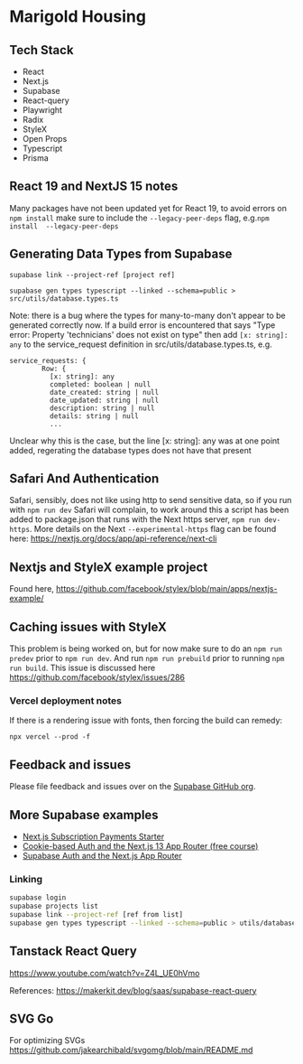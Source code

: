 # Marigold Housing

## Tech Stack

- React
- Next.js
- Supabase
- React-query
- Playwright
- Radix
- StyleX
- Open Props
- Typescript
- Prisma

## React 19 and NextJS 15 notes

Many packages have not been updated yet for React 19, to avoid errors on `npm install` make sure to include the `--legacy-peer-deps` flag, e.g.`npm install  --legacy-peer-deps`

## Generating Data Types from Supabase

`supabase link --project-ref [project ref]`

`supabase gen types typescript --linked --schema=public > src/utils/database.types.ts`

Note: there is a bug where the types for many-to-many don't appear to be generated correctly now. If a build error is encountered that says "Type error: Property 'technicians' does not exist on type" then add `[x: string]: any` to the service_request definition in src/utils/database.types.ts, e.g.

```
service_requests: {
        Row: {
          [x: string]: any
          completed: boolean | null
          date_created: string | null
          date_updated: string | null
          description: string | null
          details: string | null
          ...
```

Unclear why this is the case, but the line [x: string]: any was at one point added, regerating the database types does not have that present

## Safari And Authentication

Safari, sensibly, does not like using http to send sensitive data, so if you run with `npm run dev` Safari will complain, to work around this a script has been added to package.json that runs with the Next https server, `npm run dev-https`. More details on the Next `--experimental-https` flag can be found here: https://nextjs.org/docs/app/api-reference/next-cli

## Nextjs and StyleX example project

Found here, https://github.com/facebook/stylex/blob/main/apps/nextjs-example/

## Caching issues with StyleX

This problem is being worked on, but for now make sure to do an `npm run predev` prior to `npm run dev`. And run `npm run prebuild` prior to running `npm run build`. This issue is discussed here https://github.com/facebook/stylex/issues/286

### Vercel deployment notes

If there is a rendering issue with fonts, then forcing the build can remedy:

`npx vercel --prod -f`

## Feedback and issues

Please file feedback and issues over on the [Supabase GitHub org](https://github.com/supabase/supabase/issues/new/choose).

## More Supabase examples

- [Next.js Subscription Payments Starter](https://github.com/vercel/nextjs-subscription-payments)
- [Cookie-based Auth and the Next.js 13 App Router (free course)](https://youtube.com/playlist?list=PL5S4mPUpp4OtMhpnp93EFSo42iQ40XjbF)
- [Supabase Auth and the Next.js App Router](https://github.com/supabase/supabase/tree/master/examples/auth/nextjs)

### Linking

```bash
supabase login
supabase projects list
supabase link --project-ref [ref from list]
supabase gen types typescript --linked --schema=public > utils/database.types.ts
```

## Tanstack React Query

https://www.youtube.com/watch?v=Z4L_UE0hVmo

References:
https://makerkit.dev/blog/saas/supabase-react-query

## SVG Go

For optimizing SVGs https://github.com/jakearchibald/svgomg/blob/main/README.md
